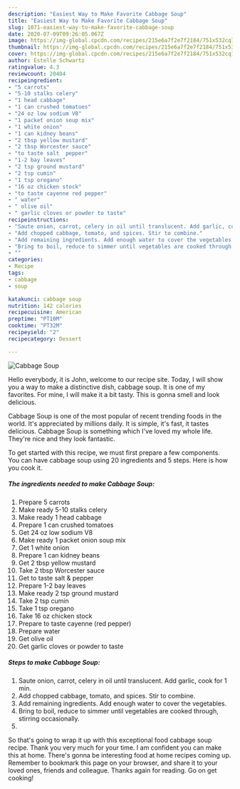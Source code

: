```yaml
---
description: "Easiest Way to Make Favorite Cabbage Soup"
title: "Easiest Way to Make Favorite Cabbage Soup"
slug: 1071-easiest-way-to-make-favorite-cabbage-soup
date: 2020-07-09T09:26:05.067Z
image: https://img-global.cpcdn.com/recipes/215e6a7f2e7f2184/751x532cq70/cabbage-soup-recipe-main-photo.jpg
thumbnail: https://img-global.cpcdn.com/recipes/215e6a7f2e7f2184/751x532cq70/cabbage-soup-recipe-main-photo.jpg
cover: https://img-global.cpcdn.com/recipes/215e6a7f2e7f2184/751x532cq70/cabbage-soup-recipe-main-photo.jpg
author: Estelle Schwartz
ratingvalue: 4.3
reviewcount: 20404
recipeingredient:
- "5 carrots"
- "5-10 stalks celery"
- "1 head cabbage"
- "1 can crushed tomatoes"
- "24 oz low sodium V8"
- "1 packet onion soup mix"
- "1 white onion"
- "1 can kidney beans"
- "2 tbsp yellow mustard"
- "2 tbsp Worcester sauce"
- "to taste salt  pepper"
- "1-2 bay leaves"
- "2 tsp ground mustard"
- "2 tsp cumin"
- "1 tsp oregano"
- "16 oz chicken stock"
- "to taste cayenne red pepper"
- " water"
- " olive oil"
- " garlic cloves or powder to taste"
recipeinstructions:
- "Saute onion, carrot, celery in oil until translucent. Add garlic, cook for 1 min."
- "Add chopped cabbage, tomato, and spices. Stir to combine."
- "Add remaining ingredients. Add enough water to cover the vegetables."
- "Bring to boil, reduce to simmer until vegetables are cooked through, stirring occasionally."
- ""
categories:
- Recipe
tags:
- cabbage
- soup

katakunci: cabbage soup 
nutrition: 142 calories
recipecuisine: American
preptime: "PT10M"
cooktime: "PT32M"
recipeyield: "2"
recipecategory: Dessert

---
```



![Cabbage Soup](https://img-global.cpcdn.com/recipes/215e6a7f2e7f2184/751x532cq70/cabbage-soup-recipe-main-photo.jpg)

Hello everybody, it is John, welcome to our recipe site. Today, I will show you a way to make a distinctive dish, cabbage soup. It is one of my favorites. For mine, I will make it a bit tasty. This is gonna smell and look delicious.



Cabbage Soup is one of the most popular of recent trending foods in the world. It's appreciated by millions daily. It is simple, it's fast, it tastes delicious. Cabbage Soup is something which I've loved my whole life. They're nice and they look fantastic.


To get started with this recipe, we must first prepare a few components. You can have cabbage soup using 20 ingredients and 5 steps. Here is how you cook it.

<!--inarticleads1-->

##### The ingredients needed to make Cabbage Soup:

1. Prepare 5 carrots
1. Make ready 5-10 stalks celery
1. Make ready 1 head cabbage
1. Prepare 1 can crushed tomatoes
1. Get 24 oz low sodium V8
1. Make ready 1 packet onion soup mix
1. Get 1 white onion
1. Prepare 1 can kidney beans
1. Get 2 tbsp yellow mustard
1. Take 2 tbsp Worcester sauce
1. Get to taste salt &amp; pepper
1. Prepare 1-2 bay leaves
1. Make ready 2 tsp ground mustard
1. Take 2 tsp cumin
1. Take 1 tsp oregano
1. Take 16 oz chicken stock
1. Prepare to taste cayenne (red pepper)
1. Prepare  water
1. Get  olive oil
1. Get  garlic cloves or powder to taste




<!--inarticleads2-->

##### Steps to make Cabbage Soup:

1. Saute onion, carrot, celery in oil until translucent. Add garlic, cook for 1 min.
1. Add chopped cabbage, tomato, and spices. Stir to combine.
1. Add remaining ingredients. Add enough water to cover the vegetables.
1. Bring to boil, reduce to simmer until vegetables are cooked through, stirring occasionally.
1. 




So that's going to wrap it up with this exceptional food cabbage soup recipe. Thank you very much for your time. I am confident you can make this at home. There's gonna be interesting food at home recipes coming up. Remember to bookmark this page on your browser, and share it to your loved ones, friends and colleague. Thanks again for reading. Go on get cooking!
